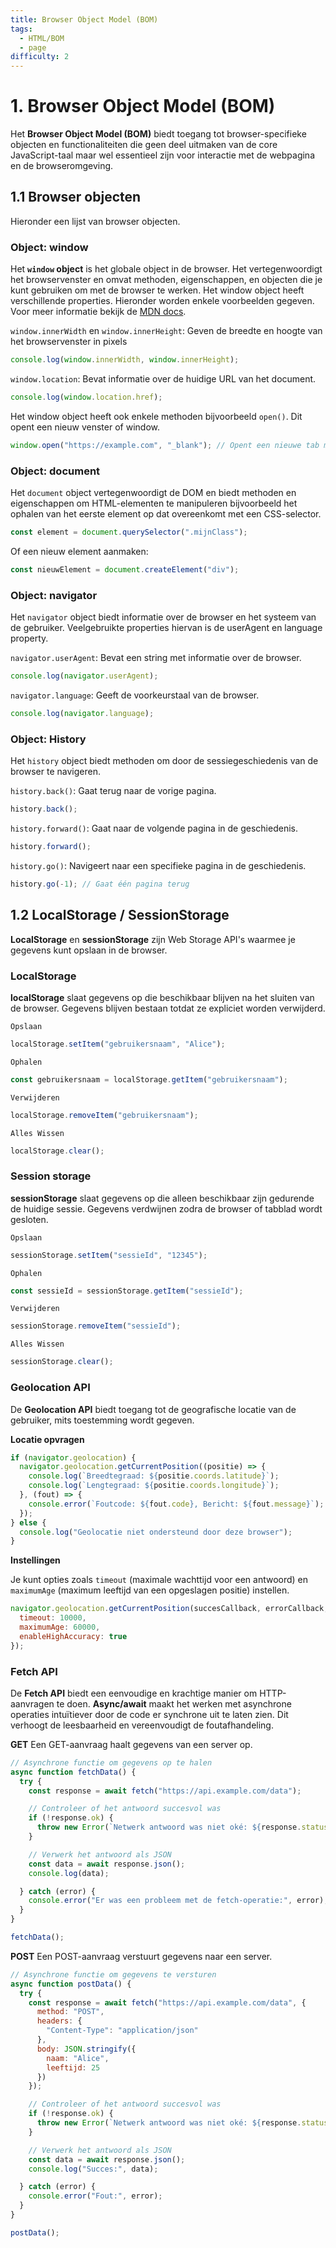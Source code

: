 ```yaml
---
title: Browser Object Model (BOM)
tags:
  - HTML/BOM
  - page
difficulty: 2
---
```


# 1. Browser Object Model (BOM)
Het **Browser Object Model (BOM)** biedt toegang tot browser-specifieke objecten en functionaliteiten die geen deel uitmaken van de core JavaScript-taal maar wel essentieel zijn voor interactie met de webpagina en de browseromgeving.

## 1.1 Browser objecten
Hieronder een lijst van browser objecten.

### Object: window
Het **`window` object** is het globale object in de browser. Het vertegenwoordigt het browservenster en omvat methoden, eigenschappen, en objecten die je kunt gebruiken om met de browser te werken. Het window object heeft verschillende properties. Hieronder worden enkele voorbeelden gegeven. Voor meer informatie bekijk de [MDN docs](https://developer.mozilla.org/en-US/docs/Web/API/Window).

`window.innerWidth` en `window.innerHeight`: Geven de breedte en hoogte van het browservenster in pixels
```javascript
console.log(window.innerWidth, window.innerHeight);
```

`window.location`: Bevat informatie over de huidige URL van het document.
```javascript
console.log(window.location.href);
```

Het window object heeft ook enkele methoden bijvoorbeeld `open()`. Dit opent een nieuw venster of window.
```javascript
window.open("https://example.com", "_blank"); // Opent een nieuwe tab met de opgegeven URL
```

### Object: document
Het `document` object vertegenwoordigt de DOM en biedt methoden en eigenschappen om HTML-elementen te manipuleren bijvoorbeeld het ophalen van het eerste element op dat overeenkomt met een CSS-selector.

```javascript
const element = document.querySelector(".mijnClass");
```

Of een nieuw element aanmaken:
```javascript
const nieuwElement = document.createElement("div");
```

### Object: navigator
Het `navigator` object biedt informatie over de browser en het systeem van de gebruiker. Veelgebruikte properties hiervan is de userAgent en language property.

`navigator.userAgent`: Bevat een string met informatie over de browser.
```javascript
console.log(navigator.userAgent);
```

`navigator.language`: Geeft de voorkeurstaal van de browser.
```javascript
console.log(navigator.language);
```

### Object: History
Het `history` object biedt methoden om door de sessiegeschiedenis van de browser te navigeren.

`history.back()`: Gaat terug naar de vorige pagina.
```javascript
history.back();

```

`history.forward()`: Gaat naar de volgende pagina in de geschiedenis.
```javascript
history.forward();
```

`history.go()`: Navigeert naar een specifieke pagina in de geschiedenis.
```javascript
history.go(-1); // Gaat één pagina terug
```

## 1.2 LocalStorage / SessionStorage
**LocalStorage** en **sessionStorage** zijn Web Storage API's waarmee je gegevens kunt opslaan in de browser.


### LocalStorage
**localStorage** slaat gegevens op die beschikbaar blijven na het sluiten van de browser. Gegevens blijven bestaan totdat ze expliciet worden verwijderd.

`Opslaan`
```javascript
localStorage.setItem("gebruikersnaam", "Alice");
```

`Ophalen`
```javascript
const gebruikersnaam = localStorage.getItem("gebruikersnaam");
```

`Verwijderen`
```javascript
localStorage.removeItem("gebruikersnaam");
```

`Alles Wissen`
```javascript
localStorage.clear();
```

### Session storage
**sessionStorage** slaat gegevens op die alleen beschikbaar zijn gedurende de huidige sessie. Gegevens verdwijnen zodra de browser of tabblad wordt gesloten.

`Opslaan`
```javascript
sessionStorage.setItem("sessieId", "12345");
```

`Ophalen`
```javascript
const sessieId = sessionStorage.getItem("sessieId");
```

`Verwijderen`
```javascript
sessionStorage.removeItem("sessieId");
```

`Alles Wissen`
```javascript
sessionStorage.clear();
```

### Geolocation API
De **Geolocation API** biedt toegang tot de geografische locatie van de gebruiker, mits toestemming wordt gegeven.

**Locatie opvragen**
```javascript
if (navigator.geolocation) {
  navigator.geolocation.getCurrentPosition((positie) => {
    console.log(`Breedtegraad: ${positie.coords.latitude}`);
    console.log(`Lengtegraad: ${positie.coords.longitude}`);
  }, (fout) => {
    console.error(`Foutcode: ${fout.code}, Bericht: ${fout.message}`);
  });
} else {
  console.log("Geolocatie niet ondersteund door deze browser");
}
```

**Instellingen**

Je kunt opties zoals `timeout` (maximale wachttijd voor een antwoord) en `maximumAge` (maximum leeftijd van een opgeslagen positie) instellen.
```javascript
navigator.geolocation.getCurrentPosition(succesCallback, errorCallback, {
  timeout: 10000,
  maximumAge: 60000,
  enableHighAccuracy: true
});
```

### Fetch API
De **Fetch API** biedt een eenvoudige en krachtige manier om HTTP-aanvragen te doen. **Async/await** maakt het werken met asynchrone operaties intuïtiever door de code er synchrone uit te laten zien. Dit verhoogt de leesbaarheid en vereenvoudigt de foutafhandeling.

**GET**
Een GET-aanvraag haalt gegevens van een server op.

```javascript
// Asynchrone functie om gegevens op te halen
async function fetchData() {
  try {
    const response = await fetch("https://api.example.com/data");

    // Controleer of het antwoord succesvol was
    if (!response.ok) {
      throw new Error(`Netwerk antwoord was niet oké: ${response.statusText}`);
    }

    // Verwerk het antwoord als JSON
    const data = await response.json();
    console.log(data);

  } catch (error) {
    console.error("Er was een probleem met de fetch-operatie:", error);
  }
}

fetchData();
```

**POST**
Een POST-aanvraag verstuurt gegevens naar een server.
```javascript
// Asynchrone functie om gegevens te versturen
async function postData() {
  try {
    const response = await fetch("https://api.example.com/data", {
      method: "POST",
      headers: {
        "Content-Type": "application/json"
      },
      body: JSON.stringify({
        naam: "Alice",
        leeftijd: 25
      })
    });

    // Controleer of het antwoord succesvol was
    if (!response.ok) {
      throw new Error(`Netwerk antwoord was niet oké: ${response.statusText}`);
    }

    // Verwerk het antwoord als JSON
    const data = await response.json();
    console.log("Succes:", data);

  } catch (error) {
    console.error("Fout:", error);
  }
}

postData();
```


